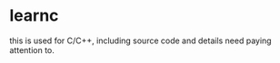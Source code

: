 learnc
======

this is used for C/C++, including source code and details need paying attention to.

